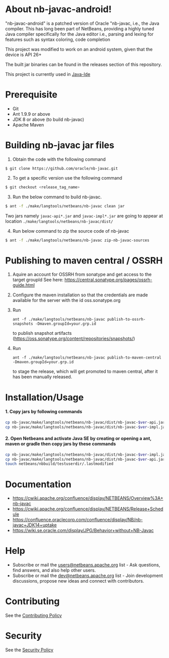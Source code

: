 # About nb-javac-android!
"nb-javac-android" is a patched version of Oracle "nb-javac, i.e., the Java compiler. This has long been part of NetBeans, providing a highly tuned Java compiler specifically for the Java editor i.e., parsing and lexing for features such as syntax coloring, code completion

This project was modified to work on an android system, given that the device is API 26+

The built jar binaries can be found in the releases section of this repository.

This project is currently used in [Java-Ide](https://github.com/PranavPurwar/Java-Ide)

# Prerequisite
  - Git
  - Ant 1.9.9 or above
  - JDK 8 or above (to build nb-javac)
  - Apache Maven

# Building nb-javac jar files
1. Obtain the code with the following command

```
$ git clone https://github.com/oracle/nb-javac.git
```

2. To get a specific version use the following command

```bash
$ git checkout <release_tag_name> 
```

3. Run the below command to build nb-javac.

```bash
$ ant -f ./make/langtools/netbeans/nb-javac clean jar
```

Two jars namely `javac-api*.jar` and `javac-impl*.jar` are going to appear
at location `./make/langtools/netbeans/nb-javac/dist/`

4. Run below command to zip the source code of nb-javac

```bash
$ ant -f ./make/langtools/netbeans/nb-javac zip-nb-javac-sources
```

# Publishing to maven central / OSSRH

1. Aquire an account for OSSRH from sonatype and get access to the target groupId
   See here: https://central.sonatype.org/pages/ossrh-guide.html

2. Configure the maven installation so that the credentials are made available
   for the server with the id oss.sonatype.org

3. Run
   ```
   ant -f ./make/langtools/netbeans/nb-javac publish-to-ossrh-snapshots -Dmaven.groupId=your.grp.id
   ```
   to publish snapshot artifacts (https://oss.sonatype.org/content/repositories/snapshots/)

4. Run
   ```
   ant -f ./make/langtools/netbeans/nb-javac publish-to-maven-central -Dmaven.groupId=your.grp.id
   ```
   to stage the release, which will get promoted to maven central, after it has
   been manually released.

# Installation/Usage

#### 1. Copy jars by following commands

```bash
cp nb-javac/make/langtools/netbeans/nb-javac/dist/nb-javac-$ver-api.jar netbeans/java/libs.javacapi/external/nb-javac-$ver-api.jar
cp nb-javac/make/langtools/netbeans/nb-javac/dist/nb-javac-$ver-impl.jar netbeans/java/libs.javacimpl/external/nb-javac-$ver-impl.jar
```

#### 2. Open Netbeans and activate Java SE by creating or opening a ant, maven or gradle then copy jars by these commands

```bash
cp nb-javac/make/langtools/netbeans/nb-javac/dist/nb-javac-$ver-impl.jar netbeans/nbbuild/testuserdir/modules/ext/nb-javac-$ver-impl.jar
cp nb-javac/make/langtools/netbeans/nb-javac/dist/nb-javac-$ver-api.jar netbeans/nbbuild/testuserdir/modules/ext/nb-javac-$ver-api.jar
touch netbeans/nbbuild/testuserdir/.lastmodified
```

# Documentation 

- https://cwiki.apache.org/confluence/display/NETBEANS/Overview%3A+nb-javac
- https://cwiki.apache.org/confluence/display/NETBEANS/Release+Schedule
- https://confluence.oraclecorp.com/confluence/display/NB/nb-javac+JDK14+uptake
- https://wiki.se.oracle.com/display/JPG/Behavior+without+NB-Javac

# Help
- Subscribe or mail the users@netbeans.apache.org list - Ask questions, find answers, and also help other users.
- Subscribe or mail the dev@netbeans.apache.org list - Join development discussions, propose new ideas and connect with contributors.

# Contributing
See the  [Contributing Policy](./CONTRIBUTING.md)

# Security
See the  [Security Policy](./SECURITY.md)
